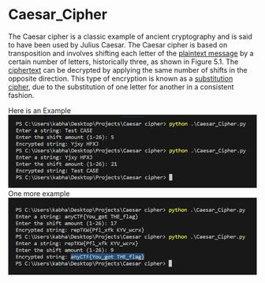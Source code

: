 # Caesar_Cipher

The Caesar cipher is a classic example of ancient cryptography and is said to have been used by Julius Caesar. The Caesar cipher is based on transposition and involves shifting each letter of the <u>plaintext message</u> by a certain number of letters, historically three, as shown in Figure 5.1. The <u>ciphertext</u> can be decrypted by applying the same number of shifts in the opposite direction. This type of encryption is known as a <u>substitution cipher</u>, due to the substitution of one letter for another in a consistent fashion.


Here is an Example 
![Example 1](https://github.com/Abhaykushwah/Caesar_Cipher/blob/main/example1.png)
One more example
![Example 1](https://github.com/Abhaykushwah/Caesar_Cipher/blob/main/example2.png)
